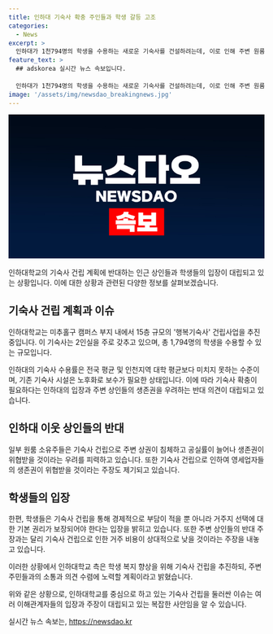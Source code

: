 ```yaml
---
title: 인하대 기숙사 확충 주인들과 학생 갈등 고조
categories:
  - News
excerpt: >
  인하대가 1천794명의 학생을 수용하는 새로운 기숙사를 건설하려는데, 이로 인해 주변 원룸 소유주들은 생존권 침해를 우려하며 반대하고 있다. 기숙사는 2027년 개관을 목표로 하고 있으며, 현재 기숙사는 학생 수요를 만족시키지 못하고 있다. 반면 인하대 학생들은 원룸 보증금과 높은 월세로부터 해방되어야 한다는 주장이다. 기숙사 건립을 통해 학생들의 기본 권리를 보장해야 한다는 인하대 관계자의 입장과 대립적인 의견이 충돌하고 있다.
feature_text: >
  ## adskorea 실시간 뉴스 속보입니다.

  인하대가 1천794명의 학생을 수용하는 새로운 기숙사를 건설하려는데, 이로 인해 주변 원룸 소유주들은 생존권 침해를 우려하며 반대하고 있다. 기숙사는 2027년 개관을 목표로 하고 있으며, 현재 기숙사는 학생 수요를 만족시키지 못하고 있다. 반면 인하대 학생들은 원룸 보증금과 높은 월세로부터 해방되어야 한다는 주장이다. 기숙사 건립을 통해 학생들의 기본 권리를 보장해야 한다는 인하대 관계자의 입장과 대립적인 의견이 충돌하고 있다.
image: '/assets/img/newsdao_breakingnews.jpg'
---
```


<p><img src="/assets/img/newsdao_breakingnews.jpg" alt="adskorea 속보" /></p>

<p>인하대학교의 기숙사 건립 계획에 반대하는 인근 상인들과 학생들의 입장이 대립되고 있는 상황입니다. 이에 대한 상황과 관련된 다양한 정보를 살펴보겠습니다.</p>

<h2 data-ke-size="size26">기숙사 건립 계획과 이슈</h2>

<p>인하대학교는 미추홀구 캠퍼스 부지 내에서 15층 규모의 '행복기숙사' 건립사업을 추진 중입니다. 이 기숙사는 2인실을 주로 갖추고 있으며, 총 1,794명의 학생을 수용할 수 있는 규모입니다.</p>

<p>인하대의 기숙사 수용률은 전국 평균 및 인천지역 대학 평균보다 미치지 못하는 수준이며, 기존 기숙사 시설은 노후화로 보수가 필요한 상태입니다. 이에 따라 기숙사 확충이 필요하다는 인하대의 입장과 주변 상인들의 생존권을 우려하는 반대 의견이 대립되고 있습니다.</p>

<h2 data-ke-size="size26">인하대 이웃 상인들의 반대</h2>

<p>일부 원룸 소유주들은 기숙사 건립으로 주변 상권이 침체하고 공실률이 늘어나 생존권이 위협받을 것이라는 우려를 피력하고 있습니다. 또한 기숙사 건립으로 인하여 영세업자들의 생존권이 위협받을 것이라는 주장도 제기되고 있습니다.</p>

<h2 data-ke-size="size26">학생들의 입장</h2>

<p>한편, 학생들은 기숙사 건립을 통해 경제적으로 부담이 적을 뿐 아니라 거주지 선택에 대한 기본 권리가 보장되어야 한다는 입장을 밝히고 있습니다. 또한 주변 상인들의 반대 주장과는 달리 기숙사 건립으로 인한 거주 비용이 상대적으로 낮을 것이라는 주장을 내놓고 있습니다.</p>

<p>이러한 상황에서 인하대학교 측은 학생 복지 향상을 위해 기숙사 건립을 추진하되, 주변 주민들과의 소통과 의견 수렴에 노력할 계획이라고 밝혔습니다.</p>

<p>위와 같은 상황으로, 인하대학교를 중심으로 하고 있는 기숙사 건립을 둘러싼 이슈는 여러 이해관계자들의 입장과 주장이 대립되고 있는 복잡한 사안임을 알 수 있습니다.</p>
실시간 뉴스 속보는, <a href="https://newsdao.kr" rel="dofollow">https://newsdao.kr</a>


